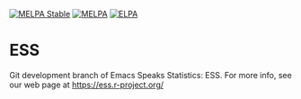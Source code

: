 <!--- [![Build Status](https://travis-ci.org/emacs-ess/ESS.svg?branch=master)](https://travis-ci.org/emacs-ess/ESS) --->
[![MELPA Stable](http://stable.melpa.org/packages/ess-badge.svg)](https://stable.melpa.org/#/ess)
[![MELPA](http://melpa.org/packages/ess-badge.svg)](https://melpa.org/#/ess)
[![ELPA](https://elpa.gnu.org/packages/ess.svg)](https://elpa.gnu.org/packages/ess.html)

# ESS

Git development branch of Emacs Speaks Statistics: ESS.
For more info, see our web page at https://ess.r-project.org/

